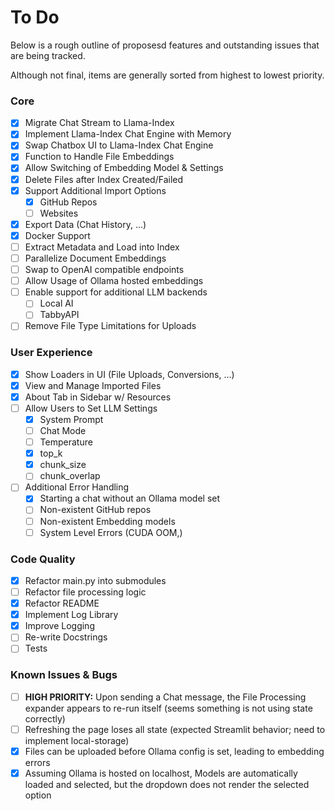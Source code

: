 # To Do

Below is a rough outline of proposesd features and outstanding issues that are being tracked.

Although not final, items are generally sorted from highest to lowest priority.

### Core

- [x] Migrate Chat Stream to Llama-Index
- [x] Implement Llama-Index Chat Engine with Memory
- [x] Swap Chatbox UI to Llama-Index Chat Engine
- [x] Function to Handle File Embeddings
- [x] Allow Switching of Embedding Model & Settings
- [x] Delete Files after Index Created/Failed
- [x] Support Additional Import Options
    - [x] GitHub Repos
    - [ ] Websites
- [x] Export Data (Chat History, ...)
- [x] Docker Support
- [ ] Extract Metadata and Load into Index
- [ ] Parallelize Document Embeddings
- [ ] Swap to OpenAI compatible endpoints
- [ ] Allow Usage of Ollama hosted embeddings
- [ ] Enable support for additional LLM backends
    - [ ] Local AI
    - [ ] TabbyAPI
- [ ] Remove File Type Limitations for Uploads

### User Experience

- [x] Show Loaders in UI (File Uploads, Conversions, ...)
- [x] View and Manage Imported Files
- [x] About Tab in Sidebar w/ Resources
- [ ] Allow Users to Set LLM Settings
    - [x] System Prompt
    - [ ] Chat Mode
    - [ ] Temperature
    - [x] top_k
    - [x] chunk_size
    - [ ] chunk_overlap
- [ ] Additional Error Handling
    - [x] Starting a chat without an Ollama model set
    - [ ] Non-existent GitHub repos
    - [ ] Non-existent Embedding models
    - [ ] System Level Errors (CUDA OOM,)

### Code Quality

- [x] Refactor main.py into submodules
- [ ] Refactor file processing logic
- [x] Refactor README
- [x] Implement Log Library
- [x] Improve Logging
- [ ] Re-write Docstrings
- [ ] Tests

### Known Issues & Bugs

- [ ] **HIGH PRIORITY:** Upon sending a Chat message, the File Processing expander appears to re-run itself (seems something is not using state correctly)
- [ ] Refreshing the page loses all state (expected Streamlit behavior; need to implement local-storage)
- [x] Files can be uploaded before Ollama config is set, leading to embedding errors
- [x] Assuming Ollama is hosted on localhost, Models are automatically loaded and selected, but the dropdown does not render the selected option

